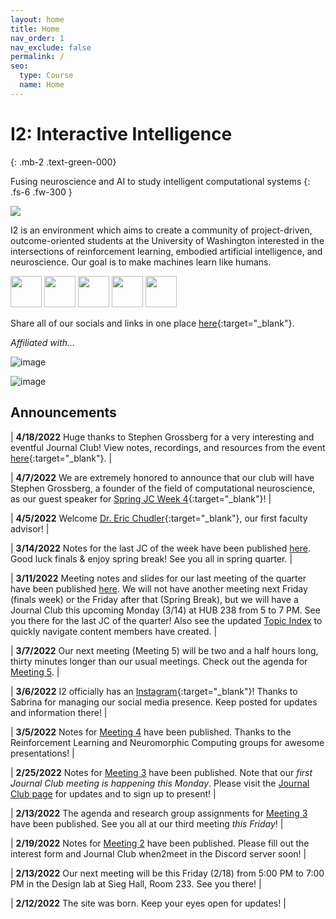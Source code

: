 ```yaml
---
layout: home
title: Home
nav_order: 1
nav_exclude: false
permalink: /
seo:
  type: Course
  name: Home
---
```


# I2: Interactive Intelligence
{: .mb-2 .text-green-000}

Fusing neuroscience and AI to study intelligent computational systems
{: .fs-6 .fw-300 }

![](https://interactive-intelligence.github.io/assets/images/site-banner.png)

I2 is an environment which aims to create a community of project-driven, outcome-oriented students at the University of Washington interested in the intersections of reinforcement learning, embodied artificial intelligence, and neuroscience. Our goal is to make machines learn like humans.

<a href="https://discord.gg/DZuyeyVHVV"><img src="https://user-images.githubusercontent.com/73039742/156947590-e515ea57-2803-4752-a6fa-cf0c561fdfe6.png" width="50" height="50" /></a>
<a href="mailto:interintel@uw.edu"><img src="https://user-images.githubusercontent.com/73039742/156947555-2db4cf96-3e4d-4bd9-b9d8-ca50c12a153c.png" width="50" height="50" /></a>
<a href="https://www.instagram.com/uw_i2/"><img src="https://user-images.githubusercontent.com/73039742/156947342-99cff128-204c-44ec-a6f5-88147a983755.png" width="50" height="50" /></a>
<a href="https://www.youtube.com/channel/UCnOSBig3HbEHFUi2HBA7EtA"><img src="https://user-images.githubusercontent.com/73039742/164153358-0988a737-c3c6-4768-8c0a-c30584e51567.png" width="50" height="50" /></a>
<a href="https://twitter.com/InteractiveInt9"><img src="https://user-images.githubusercontent.com/73039742/164153289-c5d28a85-711e-4bb5-8719-be0a0b43a913.png" width="50" height="50" /></a>

Share all of our socials and links in one place [here](https://linktr.ee/interactive_intelligence){:target="_blank"}.

*Affiliated with...*

![image](https://user-images.githubusercontent.com/73039742/168341119-2b12fe20-e93f-49fb-a4dd-bb3538811067.png)

![image](https://user-images.githubusercontent.com/73039742/168341203-af039d67-8607-4234-a286-25360d536169.png)



## Announcements

| **4/18/2022** Huge thanks to Stephen Grossberg for a very interesting and eventful Journal Club! View notes, recordings, and resources from the event [here](https://interactive-intelligence.github.io/guest-speakers/grossberg){:target="_blank"}. |

| **4/7/2022** We are extremely honored to announce that our club will have Stephen Grossberg, a founder of the field of computational neuroscience, as our guest speaker for [Spring JC Week 4](https://interactive-intelligence.github.io/jc/spr2022/meeting-4){:target="_blank"}! |

| **4/5/2022** Welcome [Dr. Eric Chudler](https://interactive-intelligence.github.io/staff#faculty-advisors){:target="_blank"}, our first faculty advisor! |

| **3/14/2022** Notes for the last JC of the week have been published [here](https://interactive-intelligence.github.io/jc/win2022/meeting-3). Good luck finals & enjoy spring break! See you all in spring quarter. |

| **3/11/2022** Meeting notes and slides for our last meeting of the quarter have been published [here](https://interactive-intelligence.github.io/meetings/win2022/meeting-5). We will not have another meeting next Friday (finals week) or the Friday after that (Spring Break), but we will have a Journal Club this upcoming Monday (3/14) at HUB 238 from 5 to 7 PM. See you there for the last JC of the quarter! Also see the updated [Topic Index](https://interactive-intelligence.github.io/resources/topic-index) to quickly navigate content members have created. |

| **3/7/2022** Our next meeting (Meeting 5) will be two and a half hours long, thirty minutes longer than our usual meetings. Check out the agenda for [Meeting 5](https://interactive-intelligence.github.io/meetings/win2022/meeting-5). |

| **3/6/2022** I2 officially has an [Instagram](https://www.instagram.com/uw_i2/){:target="_blank"}! Thanks to Sabrina for managing our social media presence. Keep posted for updates and information there! |

| **3/5/2022** Notes for [Meeting 4](https://interactive-intelligence.github.io/meetings/win2022/meeting-4) have been published. Thanks to the Reinforcement Learning and Neuromorphic Computing groups for awesome presentations! |

| **2/25/2022** Notes for [Meeting 3](https://interactive-intelligence.github.io/meetings/win2022/meeting-3) have been published. Note that our *first Journal Club meeting is happening this Monday*. Please visit the [Journal Club page](https://interactive-intelligence.github.io/jc) for updates and to sign up to present! |

| **2/13/2022** The agenda and research group assignments for [Meeting 3](https://interactive-intelligence.github.io/meetings/win2022/meeting-3) have been published. See you all at our third meeting *this Friday*! |

| **2/19/2022** Notes for [Meeting 2](https://interactive-intelligence.github.io/meetings/win2022/meeting-2) have been published. Please fill out the interest form and Journal Club when2meet in the Discord server soon! |

| **2/13/2022** Our next meeting will be this Friday (2/18) from 5:00 PM to 7:00 PM in the Design lab at Sieg Hall, Room 233. See you there! |

| **2/12/2022** The site was born. Keep your eyes open for updates! |
